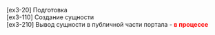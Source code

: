[ex3-20] Подготовка <br>
[ex3-110] Создание сущности<br>
[ex3-210] Вывод сущности в публичной части портала - <b style="color:red">в процессе</b> <br>
